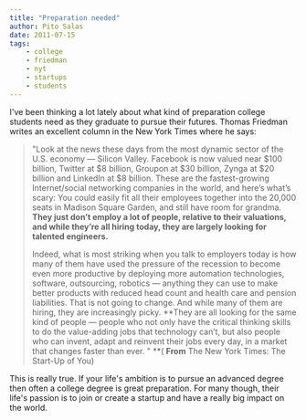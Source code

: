 ```yaml
---
title: "Preparation needed"
author: Pito Salas
date: 2011-07-15
tags:
    - college
    - friedman
    - nyt
    - startups
    - students
---
```




I've been thinking a lot lately about what kind of preparation college
students need as they graduate to pursue their futures. Thomas Friedman writes
an excellent column in the New York Times where he says:

> "Look at the news these days from the most dynamic sector of the U.S.
> economy — Silicon Valley. Facebook is now valued near $100 billion, Twitter
> at $8 billion, Groupon at $30 billion, Zynga at $20 billion and LinkedIn at
> $8 billion. These are the fastest-growing Internet/social networking
> companies in the world, and here’s what’s scary: You could easily fit all
> their employees together into the 20,000 seats in Madison Square Garden, and
> still have room for grandma. **They just don’t employ a lot of people,
> relative to their valuations, and while they’re all hiring today, they are
> largely looking for talented engineers.**
>
> Indeed, what is most striking when you talk to employers today is how many
> of them have used the pressure of the recession to become even more
> productive by deploying more automation technologies, software, outsourcing,
> robotics — anything they can use to make better products with reduced head
> count and health care and pension liabilities. That is not going to change.
> And while many of them are hiring, they are increasingly picky. **They are
> all looking for the same kind of people — people who not only have the
> critical thinking skills to do the value-adding jobs that technology can’t,
> but also people who can invent, adapt and reinvent their jobs every day, in
> a market that changes faster than ever. " **( **From** The New York Times:
> The Start-Up of You)

This is really true. If your life's ambition is to pursue an advanced degree
then often a college degree is great preparation. For many though, their
life's passion is to join or create a startup and have a really big impact on
the world.



